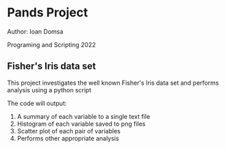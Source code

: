 # Pands Project
Author: Ioan Domsa

Programing and Scripting 2022

## Fisher's Iris data set

This project investigates the well known Fisher's Iris data set and performs analysis using a python script

The code will output:
1. A summary of each variable to a single text file 
2. Histogram of each variable saved to png files
3. Scatter plot of each pair of variables
4. Performs other appropriate analysis
